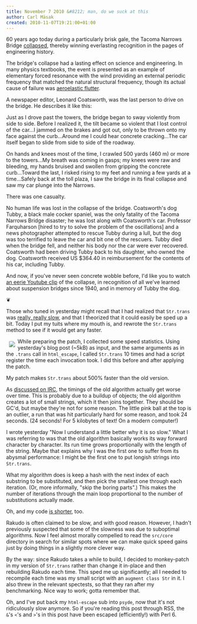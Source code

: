 ```yaml
---
title: November 7 2010 &#8212; man, do we suck at this
author: Carl Mäsak
created: 2010-11-07T19:21:00+01:00
---
```

60 years ago today during a particularly brisk gale, the Tacoma Narrows Bridge <a href='http://en.wikipedia.org/wiki/Tacoma_Narrows_Bridge_(1940)'>collapsed</a>, thereby winning everlasting recognition in the pages of engineering history.

<div class="quote">The bridge's collapse had a lasting effect on science and engineering. In many physics textbooks, the event is presented as an example of elementary forced resonance with the wind providing an external periodic frequency that matched the natural structural frequency, though its actual cause of failure was <a href="http://en.wikipedia.org/wiki/Aeroelasticity#Flutter">aeroelastic flutter</a>.</div>

A newspaper editor, Leonard Coatsworth, was the last person to drive on the bridge. He describes it like this:

<div class="quote"><p>Just as I drove past the towers, the bridge began to sway violently from side to side. Before I realized it, the tilt became so violent that I lost control of the car...I jammed on the brakes and got out, only to be thrown onto my face against the curb...Around me I could hear concrete cracking...The car itself began to slide from side to side of the roadway.</p>

<p>On hands and knees most of the time, I crawled 500 yards (460 m) or more to the towers...My breath was coming in gasps; my knees were raw and bleeding, my hands bruised and swollen from gripping the concrete curb...Toward the last, I risked rising to my feet and running a few yards at a time...Safely back at the toll plaza, I saw the bridge in its final collapse and saw my car plunge into the Narrows.</p></div>

There was one casualty.

<div class="quote">No human life was lost in the collapse of the bridge. Coatsworth's dog Tubby, a black male cocker spaniel, was the only fatality of the Tacoma Narrows Bridge disaster; he was lost along with Coatsworth's car. Professor Farquharson [hired to try to solve the problem of the oscillations] and a news photographer attempted to rescue Tubby during a lull, but the dog was too terrified to leave the car and bit one of the rescuers. Tubby died when the bridge fell, and neither his body nor the car were ever recovered. Coatsworth had been driving Tubby back to his daughter, who owned the dog. Coatsworth received US $364.40 in reimbursement for the contents of his car, including Tubby.</div>

And now, if you've never seen concrete wobble before, I'd like you to watch [an eerie Youtube clip](http://www.youtube.com/watch?v=j-zczJXSxnw) of the collapse, in recognition of all we've learned about suspension bridges since 1940, and in memory of Tubby the dog.

<p class='separator'>&#10086;</p>

Those who tuned in yesterday might recall that I had realized that `Str.trans` was [really, really slow](http://strangelyconsistent.org/blog/november-6-2010-ideals-separation-and-pragmatism), and that I theorized that it could easily be sped up a bit. Today I put my tuits where my mouth is, and rewrote the `Str.trans` method to see if it would get any faster.

<img style="float: left; padding: 1ex;" src="/blog/images/str-trans-boxplot.png">While preparing the patch, I collected some speed statistics. Using yesterday's blog post (~5kB) as input, and the same arguments as in the `.trans` call in `html_escape`, I called `Str.trans` 10 times and had a script register the time each invocation took. I did this before and after applying the patch.

My patch makes `Str.trans` about 500% faster than the old version.

As [discussed on IRC](http://irclog.perlgeek.de/perl6/2010-11-07#i_2973320), the timings of the old algorithm actually get worse over time. This is probably due to a buildup of objects; the old algorithm creates a lot of small strings, which it then joins together. They should be GC'd, but maybe they're not for some reason. The little pink ball at the top is an outlier, a run that was hit particularly hard for some reason, and took 24 seconds. (24 seconds! For 5 kilobytes of text! On a modern computer!)

I wrote yesterday "Now I understand a little better why it is so slow." What I was referring to was that the old algorithm basically works its way forward character by character. Its run time grows proportionally with the length of the string. Maybe that explains why I was the first one to suffer from its abysmal performance: I might be the first one to put longish strings into `Str.trans`.

What my algorithm does is keep a hash with the next index of each substring to be substituted, and then pick the smallest one through each iteration. (Or, more informally, "skip the boring parts".) This makes the number of iterations through the main loop proportional to the number of substitutions actually made.

Oh, and my code [is shorter](https://github.com/rakudo/rakudo/commit/2c66f9a19607046e4d6ceffbbfb7b47710286c2f), too.

Rakudo is often claimed to be slow, and with good reason. However, I hadn't previously suspected that some of the slowness was due to suboptimal algorithms. Now I feel almost morally compelled to read the `src/core` directory in search for similar spots where we can make quick speed gains just by doing things in a slightly more clever way.

By the way: since Rakudo takes a while to build, I decided to monkey-patch in my version of `Str.trans` rather than change it in-place and then rebuilding Rakudo each time. This sped me up significantly; all I needed to recompile each time was my small script with an `augment class Str` in it. I also threw in the relevant spectests, so that they ran after my benchmarking. Nice way to work; gotta remember that.

Oh, and I've put back my `html-escape` sub into `psyde`, now that it's not ridiculously slow anymore. So if you're reading this post through RSS, the `&`'s `<`'s and `>`'s in this post have been escaped (efficiently!) with Perl 6.
